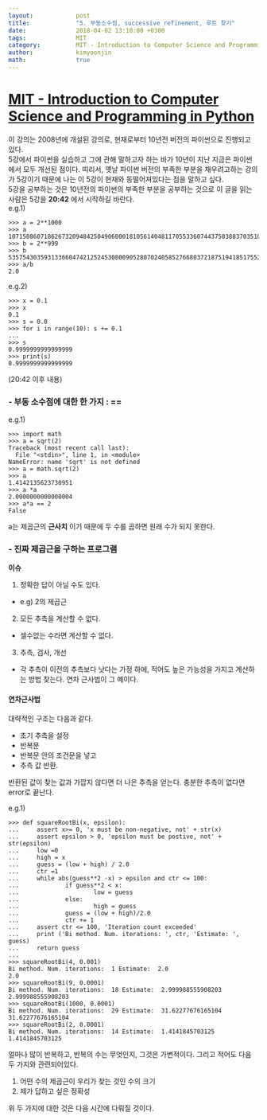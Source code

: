 ```yaml
---
layout:            post
title:             "5. 부동소수점, successive refinement, 루트 찾기"
date:              2018-04-02 13:10:00 +0300
tags:              MIT
category:          MIT - Introduction to Computer Science and Programming in Python
author:            kimyoonjin
math:              true
---
```

# [MIT - Introduction to Computer Science and Programming in Python](https://www.inflearn.com/course/mit-%EA%B3%B5%EA%B0%9C%EA%B0%95%EC%A2%8C-python/)  
이 강의는 2008년에 개설된 강의로, 현재로부터 10년전 버전의 파이썬으로 진행되고 있다.  
5강에서 파이썬을 실습하고 그에 관해 말하고자 하는 바가 10년이 지난 지금은 파이썬에서 모두 개선된 점이다. 띠리서, 옛날 파이썬 버전의 부족한 부분을 채우려고하는 강의가 5강이기 때문에 나는 이 5강이 현재와 동떨어져있다는 점을 말하고 싶다.  
5강을 공부하는 것은 10년전의 파이썬의 부족한 부분을 공부하는 것으로 이 글을 읽는 사람은 5강을 **20:42** 에서 시작하길 바란다.  
e.g.1)
```
>>> a = 2**1000
>>> a
10715086071862673209484250490600018105614048117055336074437503883703510511249361224931983788156958581275946729175531468251871452856923140435984577574698574803934567774824230985421074605062371141877954182153046474983581941267398767559165543946077062914571196477686542167660429831652624386837205668069376
>>> b = 2**999
>>> b
5357543035931336604742125245300009052807024058527668037218751941851755255624680612465991894078479290637973364587765734125935726428461570217992288787349287401967283887412115492710537302531185570938977091076523237491790970633699383779582771973038531457285598238843271083830214915826312193418602834034688
>>> a/b
2.0
```
e.g.2)
```
>>> x = 0.1
>>> x
0.1
>>> s = 0.0
>>> for i in range(10): s += 0.1
...
>>> s
0.9999999999999999
>>> print(s)
0.9999999999999999
```
(20:42 이후 내용)
### - 부동 소수점에 대한 한 가지 : ==
e.g.1)
```
>>> import math
>>> a = sqrt(2)
Traceback (most recent call last):
  File "<stdin>", line 1, in <module>
NameError: name 'sqrt' is not defined
>>> a = math.sqrt(2)
>>> a
1.4142135623730951
>>> a *a
2.0000000000000004
>>> a*a == 2
False
```
a는 제곱근의 **근사치** 이기 때문에 두 수를 곱하면 원래 수가 되지 못한다.

### - 진짜 제곱근을 구하는 프로그램
**이슈**
1. 정확한 답이 아닐 수도 있다.
  - e.g) 2의 제곱근
2. 모든 추측을 계산할 수 없다.
  - 셀수없는 수라면 계산할 수 없다.
3. 추측, 검사, 개선
  - 각 추측이 이전의 추측보다 낫다는 가정 하에, 적어도 높은 가능성을 가지고 계산하는 방법 찾는다. 연차 근사법이 그 예이다.

#### 연차근사법
대략적인 구조는 다음과 같다.
- 초기 추측을 설정
- 반복문
- 반복문 안의 조건문을 넣고
- 추측 값 반환.  

반환된 값이 찾는 값과 가깝지 않다면 더 나은 추측을 얻는다.
충분한 추측이 없다면 error로 끝난다.  

e.g.1)
```
>>> def squareRootBi(x, epsilon):
...     assert x>= 0, 'x must be non-negative, not' + str(x)
...     assert epsilon > 0, 'epsilon must be postive, not' + str(epsilon)
...     low =0
...     high = x
...     guess = (low + high) / 2.0
...     ctr =1
...     while abs(guess**2 -x) > epsilon and ctr <= 100:
...             if guess**2 < x:
...                     low = guess
...             else:
...                     high = guess
...             guess = (low + high)/2.0
...             ctr += 1
...     assert ctr <= 100, 'Iteration count exceeded'
...     print ('Bi method. Num. iterations: ', ctr, 'Estimate: ', guess)
...     return guess
...
>>> squareRootBi(4, 0.001)
Bi method. Num. iterations:  1 Estimate:  2.0
2.0
>>> squareRootBi(9, 0.0001)
Bi method. Num. iterations:  18 Estimate:  2.999988555908203
2.999988555908203
>>> squareRootBi(1000, 0.0001)
Bi method. Num. iterations:  29 Estimate:  31.62277676165104
31.62277676165104
>>> squareRootBi(2, 0.0001)
Bi method. Num. iterations:  14 Estimate:  1.4141845703125
1.4141845703125
  ```
얼마나 많이 반복하고, 반복의 수는 무엇인지, 그것은 가변적이다.
그리고 적어도 다음 두 가지와 관련되어있다.
1. 어떤 수의 제곱근이 우리가 찾는 것인 수의 크기
2. 제가 답하고 싶은 정확성  

위 두 가지에 대한 것은 다음 시간에 다뤄질 것이다.
